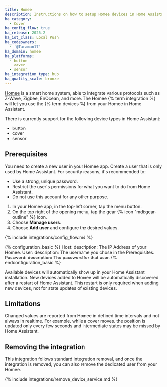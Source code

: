 ```yaml
---
title: Homee
description: Instructions on how to setup Homee devices in Home Assistant.
ha_category:
  - Cover
ha_config_flow: true
ha_release: 2025.2
ha_iot_class: Local Push
ha_codeowners:
  - '@Taraman17'
ha_domain: homee
ha_platforms:
  - button
  - cover
  - sensor
ha_integration_type: hub
ha_quality_scale: bronze
---
```


[Homee](https://hom.ee) is a smart home system, able to integrate various protocols such as Z-Wave, Zigbee, EnOcean, and more. The Homee {% term integration %} will let you use the {% term devices %} from your Homee in Home Assistant.

There is currently support for the following device types in Home Assistant:

- button
- cover
- sensor

## Prerequisites

You need to create a new user in your Homee app. Create a user that is only used by Home Assistant. For security reasons, it's recommended to:

- Use a strong, unique password.
- Restrict the user's permissions for what you want to do from Home Assistant.
- Do not use this account for any other purpose.

1. In your Homee app, in the top-left corner, tap the menu button.
2. On the top right of the opening menu, tap the gear {% icon "mdi:gear-outline" %} icon.
3. Choose **Manage users**.
4. Choose **Add user** and configure the desired values.

{% include integrations/config_flow.md %}

{% configuration_basic %}
Host:
  description: The IP Address of your Homee.
User:
  description: The username you chose in the Prerequisites.
Password:
  description: The password for that user.
{% endconfiguration_basic %}

Available devices will automatically show up in your Home Assistant installation.
New devices added to Homee will be automatically discovered after a restart of Home Assistant. This restart is only required when adding new devices, not for state updates of existing devices.

## Limitations

Changed values are reported from Homee in defined time intervals and not always in realtime. For example, while a cover moves, the position is updated only every few seconds and intermediate states may be missed by Home Assistant.

## Removing the integration

This integration follows standard integration removal, and once the integration is removed, you can also remove the dedicated user from your Homee.

{% include integrations/remove_device_service.md %}
